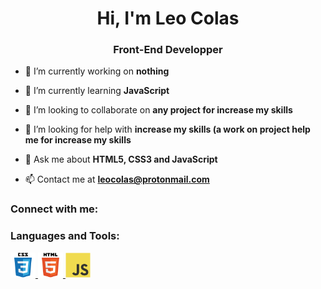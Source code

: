 <h1 align="center">Hi, I'm Leo Colas</h1>
<h3 align="center">Front-End Developper</h3>

- 🔭 I’m currently working on **nothing**

- 🌱 I’m currently learning **JavaScript**

- 👯 I’m looking to collaborate on **any project for increase my skills**

- 🤝 I’m looking for help with **increase my skills (a work on project help me for increase my skills**

- 💬 Ask me about **HTML5, CSS3 and JavaScript**

- 📫 Contact me at **leocolas@protonmail.com**

<h3 align="left">Connect with me:</h3>
<p align="left">
</p>

<h3 align="left">Languages and Tools:</h3>
<p align="left"> <a href="https://www.w3schools.com/css/" target="_blank" rel="noreferrer"> <img src="https://raw.githubusercontent.com/devicons/devicon/master/icons/css3/css3-original-wordmark.svg" alt="css3" width="40" height="40"/> </a> <a href="https://www.w3.org/html/" target="_blank" rel="noreferrer"> <img src="https://raw.githubusercontent.com/devicons/devicon/master/icons/html5/html5-original-wordmark.svg" alt="html5" width="40" height="40"/> </a> <a href="https://developer.mozilla.org/en-US/docs/Web/JavaScript" target="_blank" rel="noreferrer"> <img src="https://raw.githubusercontent.com/devicons/devicon/master/icons/javascript/javascript-original.svg" alt="javascript" width="40" height="40"/> </a> </p>
